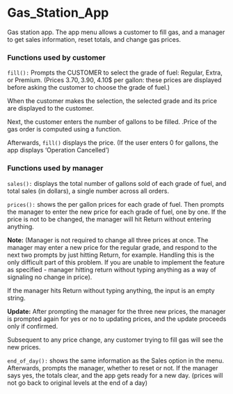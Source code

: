 # Gas_Station_App

Gas station app. The app menu allows a customer to fill gas, and a manager to get sales information, reset totals, and change gas prices. 

### Functions used by customer
`fill():` Prompts the CUSTOMER to select the grade of fuel: Regular, Extra, or Premium.  (Prices 3.70$, 3.90$, 4.10$ per gallon: these prices are displayed before asking the customer to choose the grade of fuel.)

When the customer makes the selection, the selected grade and its price are displayed to the customer.

Next, the customer enters the number of gallons to be filled. .Price of the gas order is computed using a function.

Afterwards, `fill()` displays the price. (If the user enters 0 for gallons, the app displays ‘Operation Cancelled’)

### Functions used by manager
`sales():`  displays the total number of gallons sold of each grade of fuel, and total sales (in dollars), a single number across all orders.

`prices():` shows the per gallon prices for each grade of fuel. Then prompts the manager to enter the new price for each grade of fuel, one by one. If the price is not to be changed, the manager will hit Return without entering anything.

**Note:**
(Manager is not required to change all three prices at once. The manager may enter a new price for the regular grade, and respond to the next two prompts by just hitting Return, for example.  Handling this is the only difficult part of this problem. If you are unable to implement the feature as specified - manager hitting return without typing anything as a way of signaling no change in price).

If the manager hits Return without typing anything, the input is an empty string. 

**Update:**
After prompting the manager for the three new prices, the manager is prompted again for yes or no to updating prices, and the update proceeds only if confirmed.

Subsequent to any price change, any customer trying to fill gas will see the new prices.

`end_of_day():` shows the same information as the Sales option in the menu. Afterwards, prompts the manager,  whether to reset or not. If the manager says yes, the totals clear, and the app gets ready for a new day. (prices will not go back to original levels at the end of a day)
